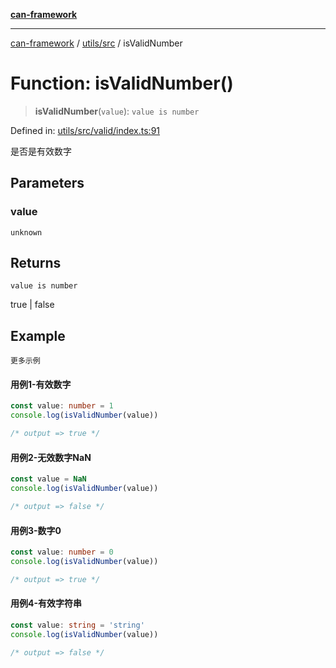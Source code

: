 [**can-framework**](../../../README.md)

***

[can-framework](../../../modules.md) / [utils/src](../README.md) / isValidNumber

# Function: isValidNumber()

> **isValidNumber**(`value`): `value is number`

Defined in: [utils/src/valid/index.ts:91](https://github.com/acanowl/acanowl-framework/blob/803929d309daee638a276dd80756bc2cc91479c5/packages/utils/src/valid/index.ts#L91)

是否是有效数字

## Parameters

### value

`unknown`

## Returns

`value is number`

true | false

## Example

```更多示例```
#### 用例1-有效数字

```typescript
const value: number = 1
console.log(isValidNumber(value))

/* output => true */
```

#### 用例2-无效数字NaN

```typescript
const value = NaN
console.log(isValidNumber(value))

/* output => false */
```

#### 用例3-数字0

```typescript
const value: number = 0
console.log(isValidNumber(value))

/* output => true */
```

#### 用例4-有效字符串

```typescript
const value: string = 'string'
console.log(isValidNumber(value))

/* output => false */
```

